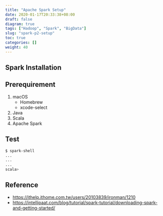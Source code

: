 ```yaml
---
title: "Apache Spark Setup"
date: 2020-01-17T20:33:38+08:00
draft: false
diagram: true
tags: ["Hadoop", "Spark", "BigData"]
slug: "spark-p2-setup"
toc: true
categories: []
weight: 40
---
```


## Spark Installation

## Prerequirement

1. macOS
   - Homebrew
   - xcode-select
2. Java
3. Scala
4. Apache Spark

## Test

```bash
$ spark-shell
...
...
...
scala>
```

## Reference

- <https://ithelp.ithome.com.tw/users/20103839/ironman/1210>
- <https://intellipaat.com/blog/tutorial/spark-tutorial/downloading-spark-and-getting-started/>
